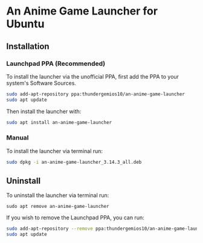 
# An Anime Game Launcher for Ubuntu

## Installation

### Launchpad PPA (Recommended)
To install the launcher via the unofficial PPA, first add the PPA to your system's Software Sources.
```bash
sudo add-apt-repository ppa:thundergemios10/an-anime-game-launcher
sudo apt update
```

Then install the launcher with:
```bash
sudo apt install an-anime-game-launcher
```

### Manual
To install the launcher via terminal run:
```bash
sudo dpkg -i an-anime-game-launcher_3.14.3_all.deb 
```

## Uninstall

To uninstall the launcher via terminal run:
```
sudo apt remove an-anime-game-launcher
```

If you wish to remove the Launchpad PPA, you can run:
```bash
sudo add-apt-repository --remove ppa:thundergemios10/an-anime-game-launcher
sudo apt update
```